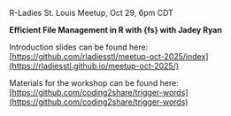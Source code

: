 R-Ladies St. Louis Meetup, Oct 29, 6pm CDT

**Efficient File Management in R with {fs} with Jadey Ryan**

Introduction slides can be found here: [https://github.com/rladiesstl/meetup-oct-2025/index](https://rladiesstl.github.io/meetup-oct-2025/)

Materials for the workshop can be found here: [https://github.com/coding2share/trigger-words](https://github.com/coding2share/trigger-words)
